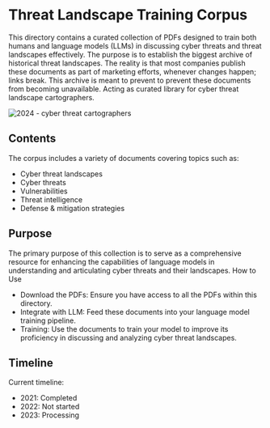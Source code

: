 # Threat Landscape Training Corpus

This directory contains a curated collection of PDFs designed to train both humans and language models (LLMs) in discussing cyber threats and threat landscapes effectively. The purpose is to establish the biggest archive of historical threat landscapes. The reality is that most companies publish these documents as part of marketing efforts, whenever changes happen; links break. This archive is meant to prevent to prevent these documents from becoming unavailable. Acting as curated library for cyber threat landscape cartographers.

![2024 - cyber threat cartographers](https://github.com/gertjanbruggink/threat-landscape-training-corpus/assets/50614049/d6ccd1fa-4035-4c69-89e9-08d09491145f)

## Contents

The corpus includes a variety of documents covering topics such as:

- Cyber threat landscapes
- Cyber threats
- Vulnerabilities
- Threat intelligence
- Defense & mitigation strategies

## Purpose

The primary purpose of this collection is to serve as a comprehensive resource for enhancing the capabilities of language models in understanding and articulating cyber threats and their landscapes.
How to Use

- Download the PDFs: Ensure you have access to all the PDFs within this directory.
- Integrate with LLM: Feed these documents into your language model training pipeline.
- Training: Use the documents to train your model to improve its proficiency in discussing and analyzing cyber threat landscapes.


## Timeline

Current timeline: 
- 2021: Completed
- 2022: Not started
- 2023: Processing
